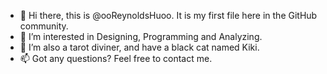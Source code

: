 - 👋 Hi there, this is @ooReynoldsHuoo. It is my first file here in the GitHub community.
- 👀 I’m interested in Designing, Programming and Analyzing.
- 🌱 I’m also a tarot diviner, and have a black cat named Kiki.
- 📫 Got any questions? Feel free to contact me.

<!---
ooReynoldsHuoo/ooReynoldsHuoo is a ✨ special ✨ repository because its `README.md` (this file) appears on your GitHub profile.
You can click the Preview link to take a look at your changes.
--->
